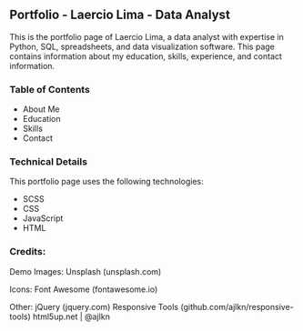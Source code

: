 ## Portfolio - Laercio Lima - Data Analyst

This is the portfolio page of Laercio Lima, a data analyst with expertise in Python, SQL, spreadsheets, and data visualization software. This page contains information about my education, skills, experience, and contact information.

### Table of Contents
* About Me
* Education
* Skills
* Contact

### Technical Details
This portfolio page uses the following technologies:

* SCSS 
* CSS 
* JavaScript 
* HTML 


### Credits:

Demo Images:
	Unsplash (unsplash.com)

Icons:
	Font Awesome (fontawesome.io)

Other:
	jQuery (jquery.com)
	Responsive Tools (github.com/ajlkn/responsive-tools)
	html5up.net | @ajlkn
